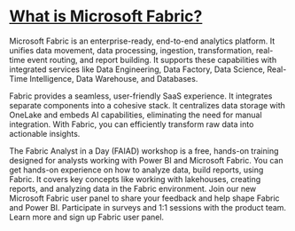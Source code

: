 # **[What is Microsoft Fabric?](https://learn.microsoft.com/en-us/fabric/fundamentals/microsoft-fabric-overview)**

Microsoft Fabric is an enterprise-ready, end-to-end analytics platform. It unifies data movement, data processing, ingestion, transformation, real-time event routing, and report building. It supports these capabilities with integrated services like Data Engineering, Data Factory, Data Science, Real-Time Intelligence, Data Warehouse, and Databases.

Fabric provides a seamless, user-friendly SaaS experience. It integrates separate components into a cohesive stack. It centralizes data storage with OneLake and embeds AI capabilities, eliminating the need for manual integration. With Fabric, you can efficiently transform raw data into actionable insights.

The Fabric Analyst in a Day (FAIAD) workshop is a free, hands-on training designed for analysts working with Power BI and Microsoft Fabric. You can get hands-on experience on how to analyze data, build reports, using Fabric. It covers key concepts like working with lakehouses, creating reports, and analyzing data in the Fabric environment.
Join our new Microsoft Fabric user panel to share your feedback and help shape Fabric and Power BI. Participate in surveys and 1:1 sessions with the product team. Learn more and sign up Fabric user panel.
